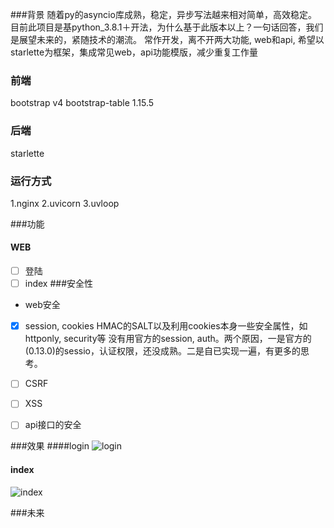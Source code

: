 ###背景
   随着py的asyncio库成熟，稳定，异步写法越来相对简单，高效稳定。
   目前此项目是基python_3.8.1＋开法，为什么基于此版本以上？一句话回答，我们是展望未来的，紧随技术的潮流。
   常作开发，离不开两大功能, web和api, 希望以starlette为框架，集成常见web，api功能模版，减少重复工作量

### 前端
bootstrap v4
bootstrap-table 1.15.5

### 后端
starlette


### 运行方式
1.nginx
2.uvicorn
3.uvloop

###功能 
#### WEB
  -[ ] 登陆
  -[ ] index
###安全性
- web安全
-[x] session, cookies HMAC的SALT以及利用cookies本身一些安全属性，如httponly, security等
   没有用官方的session, auth。两个原因，一是官方的(0.13.0)的sessio，认证权限，还没成熟。二是自已实现一遍，有更多的思考。
-[ ] CSRF
-[ ] XSS 
-[ ] api接口的安全
         
        
###效果
####login
![login](https://upload-images.jianshu.io/upload_images/1500770-fc8f343707c11010.png)
#### index
![index](https://upload-images.jianshu.io/upload_images/1500770-138d098cee96326b.png)
     
        
###未来



